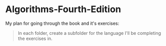 # Algorithms-Fourth-Edition

My plan for going through the book and it's exercises:
>In each folder, create a subfolder for the language I'll be completing the exercises in.
